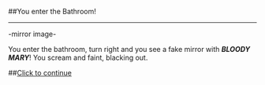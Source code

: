 ##You enter the Bathroom!

---

-mirror image-

You enter the bathroom, turn right and you see a fake mirror with _**BLOODY MARY**_! You scream and faint, blacking out.
  
##[Click to continue](../../fin.md)